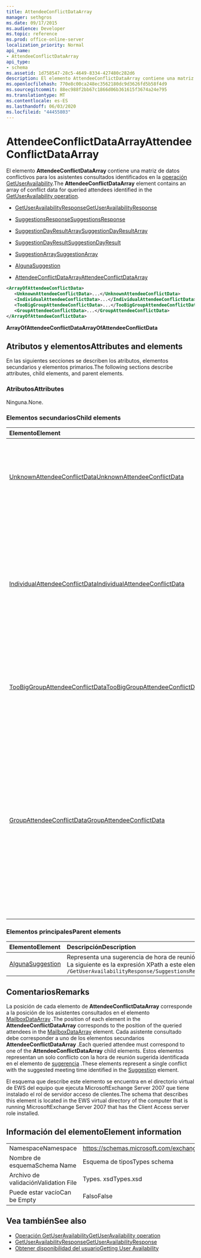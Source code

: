 ```yaml
---
title: AttendeeConflictDataArray
manager: sethgros
ms.date: 09/17/2015
ms.audience: Developer
ms.topic: reference
ms.prod: office-online-server
localization_priority: Normal
api_name:
- AttendeeConflictDataArray
api_type:
- schema
ms.assetid: 1d758547-28c5-4649-8334-427480c282d6
description: El elemento AttendeeConflictDataArray contiene una matriz de datos conflictivos para los asistentes consultados identificados en la operación GetUserAvailability.
ms.openlocfilehash: 770e8c00ca248ec3562180dc9d3626fd5b58f4d9
ms.sourcegitcommit: 88ec988f2bb67c1866d06b361615f3674a24e795
ms.translationtype: MT
ms.contentlocale: es-ES
ms.lasthandoff: 06/03/2020
ms.locfileid: "44455803"
---
```

# <a name="attendeeconflictdataarray"></a><span data-ttu-id="1cf06-103">AttendeeConflictDataArray</span><span class="sxs-lookup"><span data-stu-id="1cf06-103">AttendeeConflictDataArray</span></span>

<span data-ttu-id="1cf06-104">El elemento **AttendeeConflictDataArray** contiene una matriz de datos conflictivos para los asistentes consultados identificados en la [operación GetUserAvailability](getuseravailability-operation.md).</span><span class="sxs-lookup"><span data-stu-id="1cf06-104">The **AttendeeConflictDataArray** element contains an array of conflict data for queried attendees identified in the [GetUserAvailability operation](getuseravailability-operation.md).</span></span>
  
- [<span data-ttu-id="1cf06-105">GetUserAvailabilityResponse</span><span class="sxs-lookup"><span data-stu-id="1cf06-105">GetUserAvailabilityResponse</span></span>](getuseravailabilityresponse.md)
  
- [<span data-ttu-id="1cf06-106">SuggestionsResponse</span><span class="sxs-lookup"><span data-stu-id="1cf06-106">SuggestionsResponse</span></span>](suggestionsresponse.md)
  
- [<span data-ttu-id="1cf06-107">SuggestionDayResultArray</span><span class="sxs-lookup"><span data-stu-id="1cf06-107">SuggestionDayResultArray</span></span>](suggestiondayresultarray.md)
  
- [<span data-ttu-id="1cf06-108">SuggestionDayResult</span><span class="sxs-lookup"><span data-stu-id="1cf06-108">SuggestionDayResult</span></span>](suggestiondayresult.md)
  
- [<span data-ttu-id="1cf06-109">SuggestionArray</span><span class="sxs-lookup"><span data-stu-id="1cf06-109">SuggestionArray</span></span>](suggestionarray.md)
  
- [<span data-ttu-id="1cf06-110">Alguna</span><span class="sxs-lookup"><span data-stu-id="1cf06-110">Suggestion</span></span>](suggestion.md)
  
- [<span data-ttu-id="1cf06-111">AttendeeConflictDataArray</span><span class="sxs-lookup"><span data-stu-id="1cf06-111">AttendeeConflictDataArray</span></span>](attendeeconflictdataarray.md)
  
```xml
<ArrayOfAttendeeConflictData>
   <UnknownAttendeeConflictData>...</UnknownAttendeeConflictData>
   <IndividualAttendeeConflictData>...</IndividualAttendeeConflictData>
   <TooBigGroupAttendeeConflictData>...</TooBigGroupAttendeeConflictData>
   <GroupAttendeeConflictData>...</GroupAttendeeConflictData>
</ArrayOfAttendeeConflictData>
```

 <span data-ttu-id="1cf06-112">**ArrayOfAttendeeConflictData**</span><span class="sxs-lookup"><span data-stu-id="1cf06-112">**ArrayOfAttendeeConflictData**</span></span>
## <a name="attributes-and-elements"></a><span data-ttu-id="1cf06-113">Atributos y elementos</span><span class="sxs-lookup"><span data-stu-id="1cf06-113">Attributes and elements</span></span>

<span data-ttu-id="1cf06-114">En las siguientes secciones se describen los atributos, elementos secundarios y elementos primarios.</span><span class="sxs-lookup"><span data-stu-id="1cf06-114">The following sections describe attributes, child elements, and parent elements.</span></span>
  
### <a name="attributes"></a><span data-ttu-id="1cf06-115">Atributos</span><span class="sxs-lookup"><span data-stu-id="1cf06-115">Attributes</span></span>

<span data-ttu-id="1cf06-116">Ninguna.</span><span class="sxs-lookup"><span data-stu-id="1cf06-116">None.</span></span>
  
### <a name="child-elements"></a><span data-ttu-id="1cf06-117">Elementos secundarios</span><span class="sxs-lookup"><span data-stu-id="1cf06-117">Child elements</span></span>

|<span data-ttu-id="1cf06-118">**Elemento**</span><span class="sxs-lookup"><span data-stu-id="1cf06-118">**Element**</span></span>|<span data-ttu-id="1cf06-119">**Descripción**</span><span class="sxs-lookup"><span data-stu-id="1cf06-119">**Description**</span></span>|
|:-----|:-----|
|[<span data-ttu-id="1cf06-120">UnknownAttendeeConflictData</span><span class="sxs-lookup"><span data-stu-id="1cf06-120">UnknownAttendeeConflictData</span></span>](unknownattendeeconflictdata.md) <br/> |<span data-ttu-id="1cf06-121">Representa un asistente no resuelta o un asistente que no es un usuario, una lista de distribución o un contacto.</span><span class="sxs-lookup"><span data-stu-id="1cf06-121">Represents an unresolvable attendee or an attendee that is not a user, distribution list, or contact.</span></span>  <br/> |
|[<span data-ttu-id="1cf06-122">IndividualAttendeeConflictData</span><span class="sxs-lookup"><span data-stu-id="1cf06-122">IndividualAttendeeConflictData</span></span>](individualattendeeconflictdata.md) <br/> |<span data-ttu-id="1cf06-123">Contiene el estado de disponibilidad de un usuario o contacto para una ventana de tiempo que se produce al mismo tiempo que la hora de reunión sugerida identificada en el elemento de [sugerencia](suggestion.md) .</span><span class="sxs-lookup"><span data-stu-id="1cf06-123">Contains a user's or contact's free/busy status for a time window that occurs at the same time as the suggested meeting time identified in the [Suggestion](suggestion.md) element.</span></span>  <br/> |
|[<span data-ttu-id="1cf06-124">TooBigGroupAttendeeConflictData</span><span class="sxs-lookup"><span data-stu-id="1cf06-124">TooBigGroupAttendeeConflictData</span></span>](toobiggroupattendeeconflictdata.md) <br/> |<span data-ttu-id="1cf06-125">Representa un asistente que se resolvió como una lista de distribución demasiado grande para expandirse.</span><span class="sxs-lookup"><span data-stu-id="1cf06-125">Represents an attendee that resolved as a distribution list that was too large to expand.</span></span>  <br/> |
|[<span data-ttu-id="1cf06-126">GroupAttendeeConflictData</span><span class="sxs-lookup"><span data-stu-id="1cf06-126">GroupAttendeeConflictData</span></span>](groupattendeeconflictdata.md) <br/> |<span data-ttu-id="1cf06-127">Contiene información de conflicto de agregados sobre el número de usuarios disponibles, el número de usuarios que tienen conflictos y el número de usuarios que no tienen información de disponibilidad en una lista de distribución para una hora de reunión sugerida.</span><span class="sxs-lookup"><span data-stu-id="1cf06-127">Contains aggregate conflict information about the number of users available, the number of users who have conflicts, and the number of users who do not have availability information in a distribution list for a suggested meeting time.</span></span>  <br/> |
   
### <a name="parent-elements"></a><span data-ttu-id="1cf06-128">Elementos principales</span><span class="sxs-lookup"><span data-stu-id="1cf06-128">Parent elements</span></span>

|<span data-ttu-id="1cf06-129">**Elemento**</span><span class="sxs-lookup"><span data-stu-id="1cf06-129">**Element**</span></span>|<span data-ttu-id="1cf06-130">**Descripción**</span><span class="sxs-lookup"><span data-stu-id="1cf06-130">**Description**</span></span>|
|:-----|:-----|
|[<span data-ttu-id="1cf06-131">Alguna</span><span class="sxs-lookup"><span data-stu-id="1cf06-131">Suggestion</span></span>](suggestion.md) <br/> |<span data-ttu-id="1cf06-132">Representa una sugerencia de hora de reunión única.</span><span class="sxs-lookup"><span data-stu-id="1cf06-132">Represents a single meeting time suggestion.</span></span>  <br/> <span data-ttu-id="1cf06-133">La siguiente es la expresión XPath a este elemento:</span><span class="sxs-lookup"><span data-stu-id="1cf06-133">The following is the XPath expression to this element:</span></span>  <br/>  `/GetUserAvailabilityResponse/SuggestionsResponse/SuggestionDayResultArray/SuggestionDayResult[i]/SuggestionArray/Suggestion[i]` <br/> |
   
## <a name="remarks"></a><span data-ttu-id="1cf06-134">Comentarios</span><span class="sxs-lookup"><span data-stu-id="1cf06-134">Remarks</span></span>

<span data-ttu-id="1cf06-135">La posición de cada elemento de **AttendeeConflictDataArray** corresponde a la posición de los asistentes consultados en el elemento [MailboxDataArray](mailboxdataarray.md) .</span><span class="sxs-lookup"><span data-stu-id="1cf06-135">The position of each element in the **AttendeeConflictDataArray** corresponds to the position of the queried attendees in the [MailboxDataArray](mailboxdataarray.md) element.</span></span> <span data-ttu-id="1cf06-136">Cada asistente consultado debe corresponder a uno de los elementos secundarios **AttendeeConflictDataArray** .</span><span class="sxs-lookup"><span data-stu-id="1cf06-136">Each queried attendee must correspond to one of the **AttendeeConflictDataArray** child elements.</span></span> <span data-ttu-id="1cf06-137">Estos elementos representan un solo conflicto con la hora de reunión sugerida identificada en el elemento de [sugerencia](suggestion.md) .</span><span class="sxs-lookup"><span data-stu-id="1cf06-137">These elements represent a single conflict with the suggested meeting time identified in the [Suggestion](suggestion.md) element.</span></span> 
  
<span data-ttu-id="1cf06-138">El esquema que describe este elemento se encuentra en el directorio virtual de EWS del equipo que ejecuta MicrosoftExchange Server 2007 que tiene instalado el rol de servidor acceso de clientes.</span><span class="sxs-lookup"><span data-stu-id="1cf06-138">The schema that describes this element is located in the EWS virtual directory of the computer that is running MicrosoftExchange Server 2007 that has the Client Access server role installed.</span></span>
  
## <a name="element-information"></a><span data-ttu-id="1cf06-139">Información del elemento</span><span class="sxs-lookup"><span data-stu-id="1cf06-139">Element information</span></span>

|||
|:-----|:-----|
|<span data-ttu-id="1cf06-140">Namespace</span><span class="sxs-lookup"><span data-stu-id="1cf06-140">Namespace</span></span>  <br/> |https://schemas.microsoft.com/exchange/services/2006/types  <br/> |
|<span data-ttu-id="1cf06-141">Nombre de esquema</span><span class="sxs-lookup"><span data-stu-id="1cf06-141">Schema Name</span></span>  <br/> |<span data-ttu-id="1cf06-142">Esquema de tipos</span><span class="sxs-lookup"><span data-stu-id="1cf06-142">Types schema</span></span>  <br/> |
|<span data-ttu-id="1cf06-143">Archivo de validación</span><span class="sxs-lookup"><span data-stu-id="1cf06-143">Validation File</span></span>  <br/> |<span data-ttu-id="1cf06-144">Types. xsd</span><span class="sxs-lookup"><span data-stu-id="1cf06-144">Types.xsd</span></span>  <br/> |
|<span data-ttu-id="1cf06-145">Puede estar vacío</span><span class="sxs-lookup"><span data-stu-id="1cf06-145">Can be Empty</span></span>  <br/> |<span data-ttu-id="1cf06-146">Falso</span><span class="sxs-lookup"><span data-stu-id="1cf06-146">False</span></span>  <br/> |
   
## <a name="see-also"></a><span data-ttu-id="1cf06-147">Vea también</span><span class="sxs-lookup"><span data-stu-id="1cf06-147">See also</span></span>

- [<span data-ttu-id="1cf06-148">Operación GetUserAvailability</span><span class="sxs-lookup"><span data-stu-id="1cf06-148">GetUserAvailability operation</span></span>](getuseravailability-operation.md) 
- [<span data-ttu-id="1cf06-149">GetUserAvailabilityResponse</span><span class="sxs-lookup"><span data-stu-id="1cf06-149">GetUserAvailabilityResponse</span></span>](getuseravailabilityresponse.md)
- [<span data-ttu-id="1cf06-150">Obtener disponibilidad del usuario</span><span class="sxs-lookup"><span data-stu-id="1cf06-150">Getting User Availability</span></span>](https://msdn.microsoft.com/library/d4133fcb-9b0f-4e6b-aadf-a389da83516a%28Office.15%29.aspx)

